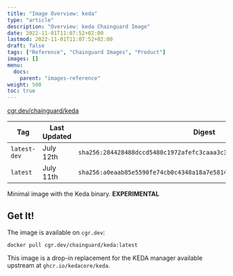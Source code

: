 ```yaml
---
title: "Image Overview: keda"
type: "article"
description: "Overview: keda Chainguard Image"
date: 2022-11-01T11:07:52+02:00
lastmod: 2022-11-01T11:07:52+02:00
draft: false
tags: ["Reference", "Chainguard Images", "Product"]
images: []
menu:
  docs:
    parent: "images-reference"
weight: 500
toc: true
---
```


[cgr.dev/chainguard/keda](https://github.com/chainguard-images/images/tree/main/images/keda)

| Tag          | Last Updated | Digest                                                                    |
|--------------|--------------|---------------------------------------------------------------------------|
| `latest-dev` | July 12th    | `sha256:284428488dccd5480c1972afefc3caaa3c32fa2b7997b9195e5b10e6d2ea71d3` |
| `latest`     | July 11th    | `sha256:a0eaab85e5590fe74cb0c4348a18a7e5814f89b31919eaad3495ae29b937c99d` |



Minimal image with the Keda binary. **EXPERIMENTAL**

## Get It!

The image is available on `cgr.dev`:

```
docker pull cgr.dev/chainguard/keda:latest
```

This image is a drop-in replacement for the KEDA manager available upstream at `ghcr.io/kedacore/keda`.

